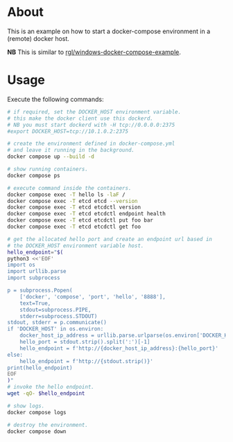 # About

This is an example on how to start a docker-compose environment in a (remote) docker host.

**NB** This is similar to [rgl/windows-docker-compose-example](https://github.com/rgl/windows-docker-compose-example).

# Usage

Execute the following commands:

```bash
# if required, set the DOCKER_HOST environment variable.
# this make the docker client use this dockerd.
# NB you must start dockerd with -H tcp://0.0.0.0:2375
#export DOCKER_HOST=tcp://10.1.0.2:2375

# create the environment defined in docker-compose.yml
# and leave it running in the background.
docker compose up --build -d

# show running containers.
docker compose ps

# execute command inside the containers.
docker compose exec -T hello ls -laF /
docker compose exec -T etcd etcd --version
docker compose exec -T etcd etcdctl version
docker compose exec -T etcd etcdctl endpoint health
docker compose exec -T etcd etcdctl put foo bar
docker compose exec -T etcd etcdctl get foo

# get the allocated hello port and create an endpoint url based in
# the DOCKER_HOST environment variable host.
hello_endpoint="$(
python3 <<'EOF'
import os
import urllib.parse
import subprocess

p = subprocess.Popen(
    ['docker', 'compose', 'port', 'hello', '8888'],
    text=True,
    stdout=subprocess.PIPE,
    stderr=subprocess.STDOUT)
stdout, stderr = p.communicate()
if 'DOCKER_HOST' in os.environ:
    docker_host_ip_address = urllib.parse.urlparse(os.environ['DOCKER_HOST']).netloc.split(':')[0]
    hello_port = stdout.strip().split(':')[-1]
    hello_endpoint = f'http://{docker_host_ip_address}:{hello_port}'
else:
    hello_endpoint = f'http://{stdout.strip()}'
print(hello_endpoint)
EOF
)"
# invoke the hello endpoint.
wget -qO- $hello_endpoint

# show logs.
docker compose logs

# destroy the environment.
docker compose down
```
